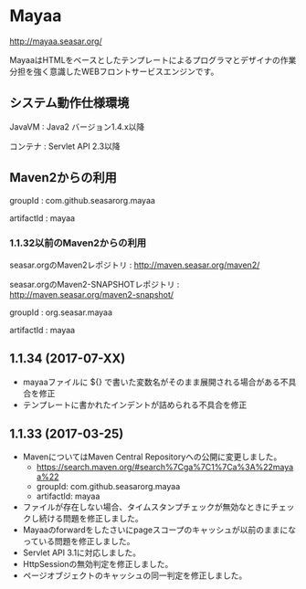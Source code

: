 # Mayaa

http://mayaa.seasar.org/

MayaaはHTMLをベースとしたテンプレートによるプログラマとデザイナの作業分担を強く意識したWEBフロントサービスエンジンです。

## システム動作仕様環境

JavaVM
:   Java2 バージョン1.4.x以降

コンテナ
:   Servlet API 2.3以降

## Maven2からの利用

groupId
:   com.github.seasarorg.mayaa

artifactId
:   mayaa

### 1.1.32以前のMaven2からの利用

seasar.orgのMaven2レポジトリ
:   http://maven.seasar.org/maven2/

seasar.orgのMaven2-SNAPSHOTレポジトリ
:   http://maven.seasar.org/maven2-snapshot/

groupId
:   org.seasar.mayaa

artifactId
:   mayaa


## 1.1.34 (2017-07-XX)

- mayaaファイルに ${} で書いた変数名がそのまま展開される場合がある不具合を修正
- テンプレートに書かれたインデントが詰められる不具合を修正

## 1.1.33 (2017-03-25)

- MavenについてはMaven Central Repositoryへの公開に変更しました。
    - https://search.maven.org/#search%7Cga%7C1%7Ca%3A%22mayaa%22
    - groupId: com.github.seasarorg.mayaa
    - artifactId: mayaa
- ファイルが存在しない場合、タイムスタンプチェックが無効なときにチェックし続ける問題を修正しました。
- Mayaaのforwardをしたさいにpageスコープのキャッシュが以前のままになっている問題を修正しました。
- Servlet API 3.1に対応しました。
- HttpSessionの無効判定を修正しました。
- ページオブジェクトのキャッシュの同一判定を修正しました。
